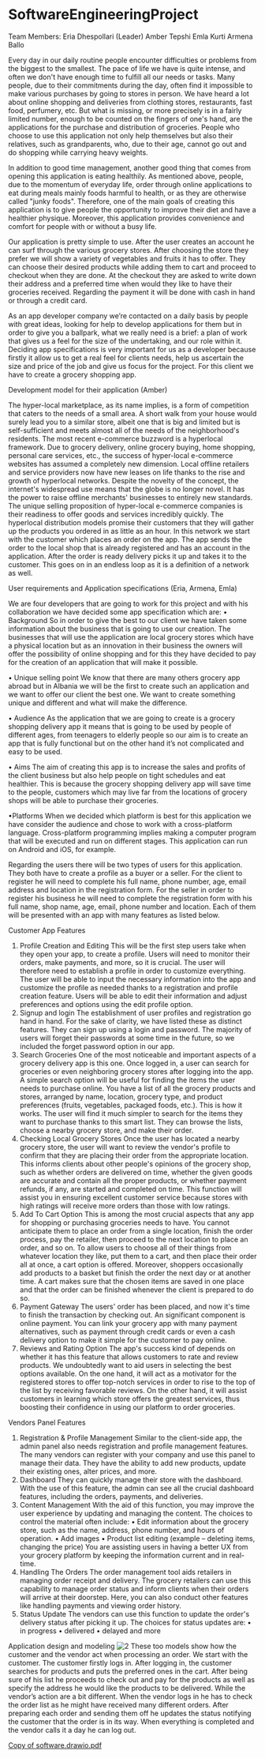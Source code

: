 # SoftwareEngineeringProject

Team Members:
Eria Dhespollari (Leader)
Amber Tepshi
Emla Kurti
Armena Ballo


Every day in our daily routine people encounter difficulties or problems from the biggest to the smallest. The pace of life we have is quite intense, and often we don't have enough time to fulfill all our needs or tasks. Many people, due to their commitments during the day, often find it impossible to make various purchases by going to stores in person. We have heard a lot about online shopping and deliveries from clothing stores, restaurants, fast food, perfumery, etc. But what is missing, or more precisely is in a fairly limited number, enough to be counted on the fingers of one's hand, are the applications for the purchase and distribution of groceries.
People who choose to use this application not only help themselves but also their relatives, such as grandparents, who, due to their age, cannot go out and do shopping while carrying heavy weights.

In addition to good time management, another good thing that comes from opening this application is eating healthily. As mentioned above, people, due to the momentum of everyday life, order through online applications to eat during meals mainly foods harmful to health, or as they are otherwise called "junky foods". Therefore, one of the main goals of creating this application is to give people the opportunity to improve their diet and have a healthier physique. Moreover, this application provides convenience and comfort for people with or without a busy life.  

Our application is pretty simple to use. After the user creates an account he can surf through the various grocery stores. After choosing the store they prefer we will show a variety of vegetables and fruits it has to offer. They can choose their desired products while adding them to cart and proceed to checkout when they are done. At the checkout they are asked to write down their address and a preferred time when would they like to have their groceries received. Regarding the payment it will be done with cash in hand or through a credit card.



As an app developer company we’re contacted on a daily basis by people with great ideas, looking for help to develop applications for them but in order to give you a ballpark, what we really need is a brief: a plan of work that gives us a feel for the size of the undertaking, and our role within it. Deciding app specifications is very important for us as a developer because firstly it allow us to get a real feel for clients needs, help us ascertain the size and price of the job and give us focus for the project. For this client we have to create a grocery shopping app. 


Development model for their application (Amber)
 
The hyper-local marketplace, as its name implies, is a form of competition that caters to the needs of a small area. A short walk from your house would surely lead you to a similar store, albeit one that is big and limited but is self-sufficient and meets almost all of the needs of the neighborhood's residents.
The most recent e-commerce buzzword is a hyperlocal framework. Due to grocery delivery, online grocery buying, home shopping, personal care services, etc., the success of hyper-local e-commerce websites has assumed a completely new dimension.
Local offline retailers and service providers now have new leases on life thanks to the rise and growth of hyperlocal networks. Despite the novelty of the concept, the internet's widespread use means that the globe is no longer novel. It has the power to raise offline merchants' businesses to entirely new standards.
The unique selling proposition of hyper-local e-commerce companies is their readiness to offer goods and services incredibly quickly. The hyperlocal distribution models promise their customers that they will gather up the products you ordered in as little as an hour. In this network we start with the customer which places an order on the app. The app sends the order to the local shop that is already registered and has an account in the application. After the order is ready delivery picks it up and takes it to the customer. This goes on in an endless loop as it is a definition of a network as well.


User requirements and Application specifications (Eria, Armena, Emla)

We are four developers that are going to work for this project and with his collaboration we have decided some app specification which are:
•	Background
So in order to give the best to our client we have taken some information about the business that is going to use our creation. The businesses that will use the application are local grocery stores which have a physical location but as an innovation in their business the owners will offer the possibility of online shopping and for this they have decided to pay for the creation of an application that will make it possible.

•	Unique selling point
We know that there are many others grocery app abroad but in Albania we will be the first to create such an application and we want to offer our client the best one. We want to create something unique and different and what will make the difference. 

•	Audience
As the application that we are going to create is a grocery shopping delivery app it means that is going to be used by people of different ages, from teenagers to elderly people so our aim is to create an app that is fully functional but on the other hand it’s not complicated and easy to be used.

•	Aims
The aim of creating this app is to increase the sales and profits of the client business but also help people on tight schedules and eat healthier. This is because the grocery shopping delivery app will save time to the people, customers which may live far from the locations of grocery shops will be able to purchase their groceries. 

•Platforms
When we decided which platform is best for this application we have consider the audience and chose to work with a cross-platform language. Cross-platform programming implies making a computer program that will be executed and run on different stages. This application can run on Android and iOS, for example.


Regarding the users there will be two types of users for this application. They both have to create a profile as a buyer or a seller. For the client to register he will need to complete his full name, phone number, age, email address and location in the registration form. For the seller in order to register his business he will need to complete the registration form with his full name, shop name, age, email, phone number and location. Each of them will be presented with an app with many features as listed below.

Customer App Features
1.	Profile Creation and Editing
This will be the first step users take when they open your app, to create a profile. Users will need to monitor their orders, make payments, and more, so it is crucial. The user will therefore need to establish a profile in order to customize everything. The user will be able to input the necessary information into the app and customize the profile as needed thanks to a registration and profile creation feature. Users will be able to edit their information and adjust preferences and options using the edit profile option.
2.	Signup and login
The establishment of user profiles and registration go hand in hand. For the sake of clarity, we have listed these as distinct features. They can sign up using a login and password. The majority of users will forget their passwords at some time in the future, so we included the forget password option in our app.
3.	Search Groceries
One of the most noticeable and important aspects of a grocery delivery app is this one.
Once logged in, a user can search for groceries or even neighboring grocery stores after logging into the app. A simple search option will be useful for finding the items the user needs to purchase online. You have a list of all the grocery products and stores, arranged by name, location, grocery type, and product preferences (fruits, vegetables, packaged foods, etc.). This is how it works. The user will find it much simpler to search for the items they want to purchase thanks to this smart list. They can browse the lists, choose a nearby grocery store, and make their order.
4.	Checking Local Grocery Stores
Once the user has located a nearby grocery store, the user will want to review the vendor's profile to confirm that they are placing their order from the appropriate location. This informs clients about other people's opinions of the grocery shop, such as whether orders are delivered on time, whether the given goods are accurate and contain all the proper products, or whether payment refunds, if any, are started and completed on time. This function will assist you in ensuring excellent customer service because stores with high ratings will receive more orders than those with low ratings.
5.	Add To Cart Option
This is among the most crucial aspects that any app for shopping or purchasing groceries needs to have. You cannot anticipate them to place an order from a single location, finish the order process, pay the retailer, then proceed to the next location to place an order, and so on. To allow users to choose all of their things from whatever location they like, put them to a cart, and then place their order all at once, a cart option is offered. Moreover, shoppers occasionally add products to a basket but finish the order the next day or at another time. A cart makes sure that the chosen items are saved in one place and that the order can be finished whenever the client is prepared to do so.
6.	Payment Gateway
The users' order has been placed, and now it's time to finish the transaction by checking out. An significant component is online payment. You can link your grocery app with many payment alternatives, such as payment through credit cards or even a cash delivery option to make it simple for the customer to pay online.
7.	Reviews and Rating Option
The app's success kind of depends on whether it has this feature that allows customers to rate and review products. We undoubtedly want to aid users in selecting the best options available. On the one hand, it will act as a motivator for the registered stores to offer top-notch services in order to rise to the top of the list by receiving favorable reviews. On the other hand, it will assist customers in learning which store offers the greatest services, thus boosting their confidence in using our platform to order groceries.

Vendors Panel Features
1.	Registration & Profile Management
Similar to the client-side app, the admin panel also needs registration and profile management features. The many vendors can register with your company and use this panel to manage their data. They have the ability to add new products, update their existing ones, alter prices, and more.
2.	Dashboard
They can quickly manage their store with the dashboard. With the use of this feature, the admin can see all the crucial dashboard features, including the orders, payments, and deliveries.
3.	Content Management
With the aid of this function, you may improve the user experience by updating and managing the content. The choices to control the material often include:
•	Edit information about the grocery store, such as the name, address, phone number, and hours of operation.
•	Add images
•	Product list editing (example – deleting items, changing the price)
You are assisting users in having a better UX from your grocery platform by keeping the information current and in real-time.
4.	Handling The Orders
The order management tool aids retailers in managing order receipt and delivery. The grocery retailers can use this capability to manage order status and inform clients when their orders will arrive at their doorstep. Here, you can also conduct other features like handling payments and viewing order history.
5.	Status Update
The vendors can use this function to update the order's delivery status after picking it up. The choices for status updates are:
•	in progress
•	delivered
•	delayed and more

Application design and modeling
![2](https://user-images.githubusercontent.com/128367577/233693115-9acaf94b-40a5-4131-92d9-425b47334349.PNG)
These too models show how the customer and the vendor act when processing an order. 
We start with the customer. The customer firstly logs in. After logging in, the customer searches for products and puts the preferred ones in the cart. After being sure of his list he proceeds to check out and pay for the products as well as specify the address he would like the products to be delivered.
While the vendor’s action are a bit different. When the vendor logs in he has to check the order list as he might have received many different orders. After preparing each order and sending them off he updates the status notifying the customer that the order is in its way. When everything is completed and the vendor calls it a day he can log out.

[Copy of software.drawio.pdf](https://github.com/EriaDhespollari/SoftwareEngineeringProject/files/11297785/Copy.of.software.drawio.pdf)
